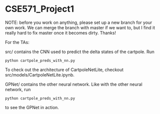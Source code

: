 # CSE571_Project1

NOTE: before you work on anything, please set up a new branch for your own work. We can merge the branch with master if we want to, but I find it really hard to fix master once it becomes dirty. Thanks!

For the TAs:

src/ contains the CNN used to predict the delta states of the cartpole. Run
```
python cartpole_preds_with_nn.py
```
To check out the architecture of CartpoleNetLite, checkout src/models/CartpoleNetLite.ipynb. 

GPNet/ contains the other neural network. Like with the other neural network, run 
```
python cartpole_preds_with_nn.py
```
to see the GPNet in action. 
